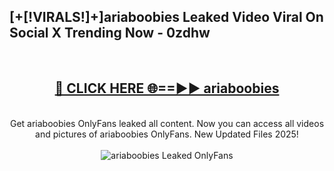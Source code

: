 <h2>[+[!VIRALS!]+]ariaboobies Leaked Video Viral On Social X Trending Now - 0zdhw</h2>
<br>
<div align="center">
<h2><a href="https://libra.edu.pl?ariaboobies" rel="nofollow">🔴 CLICK HERE 🌐==►► ariaboobies</a></h2>
<br>
Get ariaboobies OnlyFans leaked all content. Now you can access all videos and pictures of ariaboobies OnlyFans. New Updated Files 2025!
<br>
<br>
<a href="https://libra.edu.pl?ariaboobies" rel="nofollow" data-target="animated-image.originalLink"><img src="https://i.ibb.co.com/WyWwxjT/player-gif2.gif" alt="ariaboobies Leaked OnlyFans" style="max-width: 100%; display: inline-block;" data-target="animated-image.originalImage"></a>
</div>
<br>